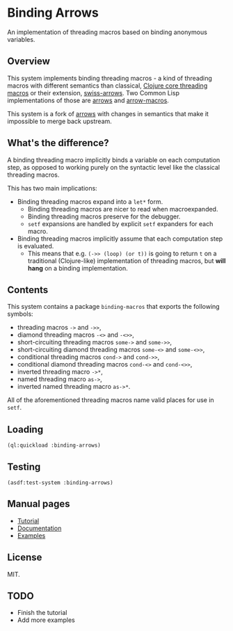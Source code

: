 # Binding Arrows

An implementation of threading macros based on binding anonymous variables.

## Overview

This system implements binding threading macros - a kind of threading macros with different semantics than classical, [Clojure core threading macros](https://clojure.org/guides/threading_macros) or their extension, [swiss-arrows](https://github.com/rplevy/swiss-arrows). Two Common Lisp implementations of those are [arrows](https://github.com/Harleqin/arrows) and [arrow-macros](https://github.com/hipeta/arrow-macros).

This system is a fork of [arrows](https://github.com/Harleqin/arrows) with changes in semantics that make it impossible to merge back upstream.

## What's the difference?

A binding threading macro implicitly binds a variable on each computation step, as opposed to working purely on the syntactic level like the classical threading macros.

This has two main implications:

* Binding threading macros expand into a `let*` form.
  * Binding threading macros are nicer to read when macroexpanded.
  * Binding threading macros preserve for the debugger.
  * `setf` expansions are handled by explicit `setf` expanders for each macro.
* Binding threading macros implicitly assume that each computation step is evaluated.
  * This means that e.g. `(->> (loop) (or t))` is going to return `t` on a traditional (Clojure-like) implementation of threading macros, but **will hang** on a binding implementation.

## Contents

This system contains a package `binding-macros` that exports the following symbols:

* threading macros `->` and `->>`,
* diamond threading macros `-<>` and `-<>>`,
* short-circuiting threading macros `some->` and `some->>`,
* short-circuiting diamond threading macros `some-<>` and `some-<>>`,
* conditional threading macros `cond->` and `cond->>`,
* conditional diamond threading macros `cond-<>` and `cond-<>>`,
* inverted threading macro `->*`,
* named threading macro `as->`,
* inverted named threading macro `as->*`.

All of the aforementioned threading macros name valid places for use in `setf`.

## Loading

`(ql:quickload :binding-arrows)`

## Testing

`(asdf:test-system :binding-arrows)`

## Manual pages

* [Tutorial](doc/TUTORIAL.md)
* [Documentation](doc/DOCUMENTATION.md)
* [Examples](doc/EXAMPLES.md)

## License

MIT.

## TODO

* Finish the tutorial
* Add more examples
